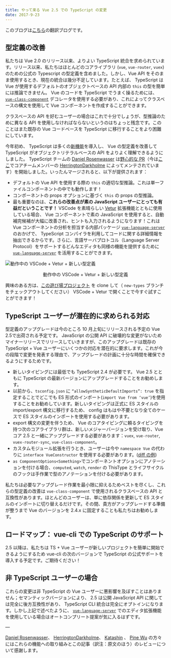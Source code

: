 ```yaml
---
title: やって来る Vue 2.5 での TypeScript の変更
date: 2017-9-23
---
```


このブログは[こちら](https://medium.com/the-vue-point/upcoming-typescript-changes-in-vue-2-5-e9bd7e2ecf08)の翻訳ブログです。

## 型定義の改善
私たちは Vue 2.0 のリリース以来、よりよい TypeScript 統合を求められています。リリース以来、私たちはほとんどのコアライブラリ (`vue`, `vue-router`, `vuex`) のための公式の Typescript の型定義を含めました。しかし、Vue API をそのまま使用するとき、現在の統合は幾分不足しています。たとえば、 TypeScript は Vue が使用するデフォルトのオブジェクトベースの API 内部の `this` の型を簡単には推論できません。 Vue のコードを TypeScript でうまく操るためには、 [`vue-class-component`](https://github.com/vuejs/vue-class-component) デコレータを使用する必要があり、これによってクラスベースの構文を使用して Vue コンポーネントを作成することができます。

クラスベースの API を好むユーザーの場合はこれで十分でしょうが、型推論のために異なる API を使用しなければならないというのはちょっと残念です。このことはまた既存の Vue コードベースを TypeScript に移行することをより困難にしています。

今年初め、 TypeScript は多くの[新機能](https://github.com/Microsoft/TypeScript/pull/14141)を導入し、 Vue の型定義を改善して TypeScript がオブジェクトリテラルベースの API をよりよく理解できるようにしました。 TypeScript チームの [Daniel Rosenwasser](https://github.com/DanielRosenwasser) は[野心的な PR](https://github.com/vuejs/vue/pull/5887)（今は[ここ](https://github.com/vuejs/vue/pull/6391)でコアチームメンバーの [HerringtonDarkholme](https://github.com/HerringtonDarkholme) によってメンテされています）を開始しました。いったんマージされると、以下が提供されます：
- デフォルトの Vue API を使用する際の `this` の適切な型推論。これは単一ファイルコンポーネントの中でも動作します！
- コンポーネントの props オプションに基づく `this` の props の型推論。
- 最も重要なのは、**これらの改善点が素の JavaScript ユーザーにとっても有益だということです！** VSCode を素晴らしい [Vetur](https://github.com/vuejs/vetur) 拡張機能とともに使用している場合、 Vue コンポーネントで素の JavaScript を使用すると、自動補完候補が大幅に改善され、ヒントも入力されるようになります！これは Vue コンポーネントの分析を担当する内部パッケージ [`vue-language-server`](https://www.npmjs.com/package/vue-language-server) のおかげで、 TypeScript コンパイラを利用してコードに関する詳細情報を抽出できるからです。さらに、言語サーバプロトコル（Language Server Protocol）をサポートするどんなエディタも同様の機能を提供するために　[`vue-language-server`](https://www.npmjs.com/package/vue-language-server) を活用することができます。

![動作中の VSCode + Vetur + 新しい型定義](https://cdn-images-1.medium.com/max/2000/1*ftKUpzYGIzn1eS87JcBS8Q.gif)
<figcaption style="font-size:14px;text-align:center;">動作中の VSCode + Vetur + 新しい型定義</figcaption>

興味のある方は、[この遊び場プロジェクト](https://github.com/octref/veturpack/tree/new-types) を clone して（ `new-types` ブランチをチェックアウトしてください） VSCode + Vetur で開くことで今すぐ試すことができます！

## TypeScript ユーザーが潜在的に求められる対応
型定義のアップグレードは今のところ 10 月上旬にリリースされる予定の Vue 2.5で出荷される予定です。 JavaScript の公開 API に破壊的な変更がないためマイナーリリースでリリースしていきますが、このアップグレードは既存の TypeScript + Vue ユーザーにいくつかの対応を潜在的に要求します。これが今の段階で変更を発表する理由で、アップグレードの計画に十分な時間を確保できるようにするためです。
- 新しいタイピングには最低でも TypeScript 2.4 が必要です。 Vue 2.5 とともに TypeScript の最新バージョンにアップグレードすることをお勧めします。
- 以前から、`tsconfig.json` に `“allowSyntheticDefaultImports”: true` を指定することでどこでも ES 形式のインポート(`import Vue from ‘vue’`)を使用することをお勧めしています。新しいタイピングは正式に ES スタイルの import/export 構文に移行するため、 config はもはや不要となり全てのケースで ES スタイルのインポートを使用する必要があります。
- export 構文の変更を伴うため、 Vue のコアタイピングに頼るタイピングを持つ次のコアライブラリ群は、新しいメジャーバージョンを受け取り、Vue コア 2.5 と一緒にアップグレードする必要があります：`vuex`, `vue-router`, `vuex-router-sync`, `vue-class-component`。
- カスタムモジュール拡張を行うとき、ユーザーは今や `namespace Vue` の代わりに `interface VueConstructor` を使用する必要があります。([diff の例](https://github.com/vuejs/vue/pull/6391/files#diff-1c3e3e4cf681d5fde88941717da1058aL11))
- `as ComponentOptions<Something>`でコンポーネントオプションにアノテーションを付ける場合、`computed`, `watch`, `render` の ThisType とライフサイクルのフックは手作業で型のアノテーションを付ける必要があります。

私たちは必要なアップグレード作業を最小限に抑えるためベストを尽くし、これらの型定義の改善は `vue-class-component` で使用されるクラスベースの API と互換性があります。ほとんどのユーザーは、単に依存関係を更新して ES スタイルのインポートに切り替えるだけです。その間、貴方がアップグレードする準備が整うまで Vue のバージョンを 2.4.x に固定することも私たちはお勧めします。

## ロードマップ： vue-cli での TypeScript のサポート
2.5 以降は、私たちは TS + Vue ユーザーが新しいプロジェクトを簡単に開始できるようにするため vue-cli の次のバージョンで TypeScript の公式サポートを導入する予定です。ご期待ください！

## 非 TypeScript ユーザーの場合
これらの変更は非 TypeScript の Vue ユーザーに悪影響を及ぼすことはありません；セマンティックバージョンにより、 2.5 は公開 JavaScript API に関しては完全に後方互換性があり、 TypeScript CLI 統合は完全にオプトインになります。しかし上記で述べたように、 [`vue-language-server`](https://github.com/vuejs/vetur/tree/master/server) でのエディタ拡張機能を使用している場合はオートコンプリート提案が気に入るはずです。

—

[Daniel Rosenwasser](https://github.com/danielrosenwasser)、 [HerringtonDarkholme](https://github.com/HerringtonDarkholme)、 [Katashin](https://github.com/ktsn) 、 [Pine Wu](https://github.com/octref)
の方々にはこれらの機能への取り組みとこの記事（訳注：原文のほう）のレビューについて感謝します。

